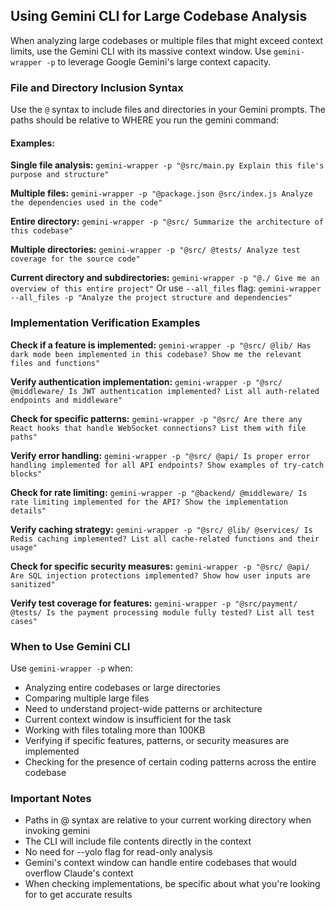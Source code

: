 ## Using Gemini CLI for Large Codebase Analysis

When analyzing large codebases or multiple files that might exceed context limits, use the Gemini CLI with its massive context window. Use `gemini-wrapper -p` to leverage Google Gemini's large context capacity.

### File and Directory Inclusion Syntax

Use the `@` syntax to include files and directories in your Gemini prompts. The paths should be relative to WHERE you run the gemini command:

#### Examples:

**Single file analysis:**
`gemini-wrapper -p "@src/main.py Explain this file's purpose and structure"`

**Multiple files:**
`gemini-wrapper -p "@package.json @src/index.js Analyze the dependencies used in the code"`

**Entire directory:**
`gemini-wrapper -p "@src/ Summarize the architecture of this codebase"`

**Multiple directories:**
`gemini-wrapper -p "@src/ @tests/ Analyze test coverage for the source code"`

**Current directory and subdirectories:**
`gemini-wrapper -p "@./ Give me an overview of this entire project"`
Or use `--all_files` flag:
`gemini-wrapper --all_files -p "Analyze the project structure and dependencies"`

### Implementation Verification Examples

**Check if a feature is implemented:**
`gemini-wrapper -p "@src/ @lib/ Has dark mode been implemented in this codebase? Show me the relevant files and functions"`

**Verify authentication implementation:**
`gemini-wrapper -p "@src/ @middleware/ Is JWT authentication implemented? List all auth-related endpoints and middleware"`

**Check for specific patterns:**
`gemini-wrapper -p "@src/ Are there any React hooks that handle WebSocket connections? List them with file paths"`

**Verify error handling:**
`gemini-wrapper -p "@src/ @api/ Is proper error handling implemented for all API endpoints? Show examples of try-catch blocks"`

**Check for rate limiting:**
`gemini-wrapper -p "@backend/ @middleware/ Is rate limiting implemented for the API? Show the implementation details"`

**Verify caching strategy:**
`gemini-wrapper -p "@src/ @lib/ @services/ Is Redis caching implemented? List all cache-related functions and their usage"`

**Check for specific security measures:**
`gemini-wrapper -p "@src/ @api/ Are SQL injection protections implemented? Show how user inputs are sanitized"`

**Verify test coverage for features:**
`gemini-wrapper -p "@src/payment/ @tests/ Is the payment processing module fully tested? List all test cases"`

### When to Use Gemini CLI

Use `gemini-wrapper -p` when:

- Analyzing entire codebases or large directories
- Comparing multiple large files
- Need to understand project-wide patterns or architecture
- Current context window is insufficient for the task
- Working with files totaling more than 100KB
- Verifying if specific features, patterns, or security measures are implemented
- Checking for the presence of certain coding patterns across the entire codebase

### Important Notes

- Paths in @ syntax are relative to your current working directory when invoking gemini
- The CLI will include file contents directly in the context
- No need for --yolo flag for read-only analysis
- Gemini's context window can handle entire codebases that would overflow Claude's context
- When checking implementations, be specific about what you're looking for to get accurate results
